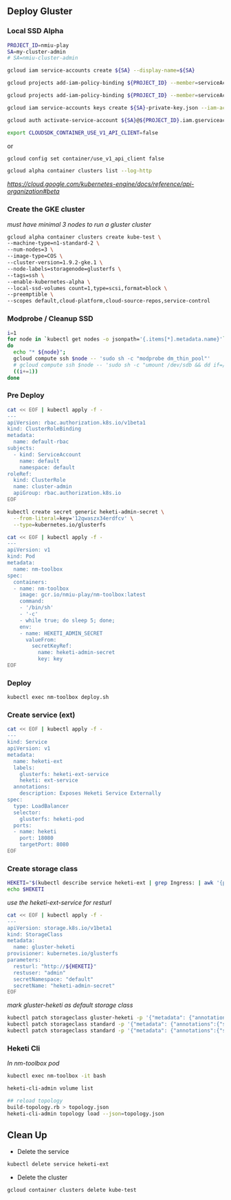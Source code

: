 ## Deploy Gluster

### Local SSD Alpha

```sh
PROJECT_ID=nmiu-play
SA=my-cluster-admin
# SA=nmiu-cluster-admin

gcloud iam service-accounts create ${SA} --display-name=${SA}

gcloud projects add-iam-policy-binding ${PROJECT_ID} --member=serviceAccount:${SA}@${PROJECT_ID}.iam.gserviceaccount.com --role=roles/container.clusterAdmin

gcloud projects add-iam-policy-binding ${PROJECT_ID} --member=serviceAccount:${SA}@${PROJECT_ID}.iam.gserviceaccount.com --role=roles/iam.serviceAccountActor

gcloud iam service-accounts keys create ${SA}-private-key.json --iam-account=${SA}@${PROJECT_ID}.iam.gserviceaccount.com

gcloud auth activate-service-account ${SA}@${PROJECT_ID}.iam.gserviceaccount.com --key-file=${SA}-private-key.json
```

```sh
export CLOUDSDK_CONTAINER_USE_V1_API_CLIENT=false
```
or
```sh
gcloud config set container/use_v1_api_client false
```

```sh
gcloud alpha container clusters list --log-http
```

*https://cloud.google.com/kubernetes-engine/docs/reference/api-organization#beta*


### Create the GKE cluster

_must have minimal 3 nodes to run a gluster cluster_

```sh
gcloud alpha container clusters create kube-test \
--machine-type=n1-standard-2 \
--num-nodes=3 \
--image-type=COS \
--cluster-version=1.9.2-gke.1 \
--node-labels=storagenode=glusterfs \
--tags=ssh \
--enable-kubernetes-alpha \
--local-ssd-volumes count=1,type=scsi,format=block \
--preemptible \
--scopes default,cloud-platform,cloud-source-repos,service-control
```

### Modprobe / Cleanup SSD

```sh
i=1
for node in `kubectl get nodes -o jsonpath='{.items[*].metadata.name}'`;
do
  echo "* ${node}";
  gcloud compute ssh $node -- 'sudo sh -c "modprobe dm_thin_pool"'
  # gcloud compute ssh $node -- 'sudo sh -c "umount /dev/sdb && dd if=/dev/zero of=/dev/sdb bs=512 count=100"'
  ((i+=1))
done
```

### Pre Deploy

```sh
cat << EOF | kubectl apply -f -
---
apiVersion: rbac.authorization.k8s.io/v1beta1
kind: ClusterRoleBinding
metadata:
  name: default-rbac
subjects:
  - kind: ServiceAccount
    name: default
    namespace: default
roleRef:
  kind: ClusterRole
  name: cluster-admin
  apiGroup: rbac.authorization.k8s.io
EOF
```

```sh
kubectl create secret generic heketi-admin-secret \
  --from-literal=key='12qwaszx34erdfcv' \
  --type=kubernetes.io/glusterfs
```

```sh
cat << EOF | kubectl apply -f -
---
apiVersion: v1
kind: Pod
metadata:
  name: nm-toolbox
spec:
  containers:
  - name: nm-toolbox
    image: gcr.io/nmiu-play/nm-toolbox:latest
    command:
    - '/bin/sh'
    - '-c'
    - while true; do sleep 5; done;
    env:
    - name: HEKETI_ADMIN_SECRET
      valueFrom:
        secretKeyRef:
          name: heketi-admin-secret
          key: key
EOF
```

### Deploy

```sh
kubectl exec nm-toolbox deploy.sh
```

### Create service (ext)

```sh
cat << EOF | kubectl apply -f -
---
kind: Service
apiVersion: v1
metadata:
  name: heketi-ext
  labels:
    glusterfs: heketi-ext-service
    heketi: ext-service
  annotations:
    description: Exposes Heketi Service Externally
spec:
  type: LoadBalancer
  selector:
    glusterfs: heketi-pod
  ports:
  - name: heketi
    port: 18080
    targetPort: 8080
EOF
```

### Create storage class

```sh
HEKETI="$(kubectl describe service heketi-ext | grep Ingress: | awk '{print $3}'):18080"
echo $HEKETI
```
_use the heketi-ext-service for resturl_

```sh
cat << EOF | kubectl apply -f -
---
apiVersion: storage.k8s.io/v1beta1
kind: StorageClass
metadata:
  name: gluster-heketi
provisioner: kubernetes.io/glusterfs
parameters:
  resturl: "http://${HEKETI}"
  restuser: "admin"
  secretNamespace: "default"
  secretName: "heketi-admin-secret"
EOF
```
_mark gluster-heketi as default storage class_

```sh
kubectl patch storageclass gluster-heketi -p '{"metadata": {"annotations":{"storageclass.kubernetes.io/is-default-class":"true"}}}'
kubectl patch storageclass standard -p '{"metadata": {"annotations":{"storageclass.kubernetes.io/is-default-class":"false"}}}'
kubectl patch storageclass standard -p '{"metadata": {"annotations":{"storageclass.beta.kubernetes.io/is-default-class":"false"}}}'
```

### Heketi Cli

_In nm-toolbox pod_

```sh
kubectl exec nm-toolbox -it bash
```

```sh
heketi-cli-admin volume list

## reload topology
build-topology.rb > topology.json
heketi-cli-admin topology load --json=topology.json
```

## Clean Up

* Delete the service
```sh
kubectl delete service heketi-ext
```

* Delete the cluster
```sh
gcloud container clusters delete kube-test
```
